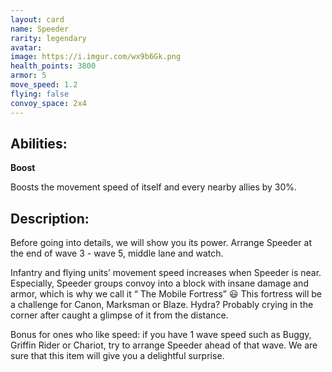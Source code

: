 ```yaml
---
layout: card
name: Speeder
rarity: legendary
avatar:
image: https://i.imgur.com/wx9b6Gk.png
health_points: 3800
armor: 5
move_speed: 1.2
flying: false
convoy_space: 2x4
---
```


## Abilities:

**Boost**

Boosts the movement speed of itself and every nearby allies by 30%.

## Description:

Before going into details, we will show you its power. Arrange Speeder at the end of wave 3 - wave 5, middle lane and watch.

Infantry and flying units’ movement speed increases when Speeder is near. Especially, Speeder groups convoy into a block with insane damage and armor, which is why we call it “ The Mobile Fortress” :smiley: This fortress will be a challenge for Canon, Marksman or Blaze. Hydra? Probably crying in the corner after caught a glimpse of it from the distance.

Bonus for ones who like speed: if you have 1 wave speed such as Buggy, Griffin Rider or Chariot, try to arrange Speeder ahead of that wave. We are sure that this item will give you a delightful surprise.
